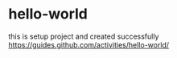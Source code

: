 # hello-world
this is setup project
and created successfully
https://guides.github.com/activities/hello-world/
